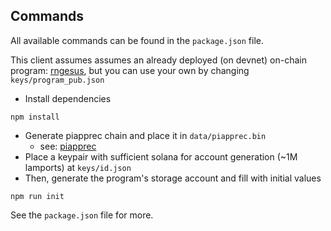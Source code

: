 ## Commands

All available commands can be found in the `package.json` file. 

This client assumes assumes an already deployed (on devnet) on-chain program: [rngesus](https://github.com/gdoteof/rngesus), but you can use your own by changing `keys/program_pub.json`

 - Install dependencies
```
npm install
```
 - Generate piapprec chain and place it in `data/piapprec.bin`
    - see: [piapprec](https://github.com/gdoteof/piapprec)
 - Place a keypair with sufficient solana for account generation (~1M lamports) at `keys/id.json`
 - Then, generate the program's storage account and fill with initial values

```
npm run init
```

See the `package.json` file for more.
